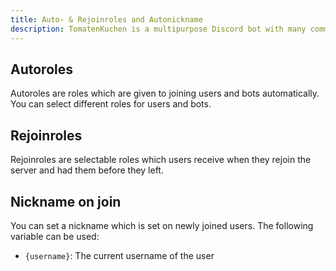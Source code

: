 ```yaml
---
title: Auto- & Rejoinroles and Autonickname
description: TomatenKuchen is a multipurpose Discord bot with many common and innovative features for your server. Explains auto join and rejoin roles.
---
```


## Autoroles
Autoroles are roles which are given to joining users and bots automatically.
You can select different roles for users and bots.

## Rejoinroles
Rejoinroles are selectable roles which users receive when they rejoin the server and had them before they left.

## Nickname on join

You can set a nickname which is set on newly joined users. The following variable can be used:
- `{username}`: The current username of the user

